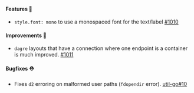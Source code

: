 #### Features 🚀

- `style.font: mono` to use a monospaced font for the text/label [#1010](https://github.com/terrastruct/d2/pull/1010)

#### Improvements 🧹

- `dagre` layouts that have a connection where one endpoint is a container is much improved. [#1011](https://github.com/terrastruct/d2/pull/1011)

#### Bugfixes ⛑️

- Fixes `d2` erroring on malformed user paths (`fdopendir` error). [util-go#10](https://github.com/terrastruct/util-go/pull/10)

